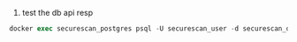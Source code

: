 1. test the db api resp

```sql
docker exec securescan_postgres psql -U securescan_user -d securescan_db -c "SELECT * FROM api_responses;"
```

